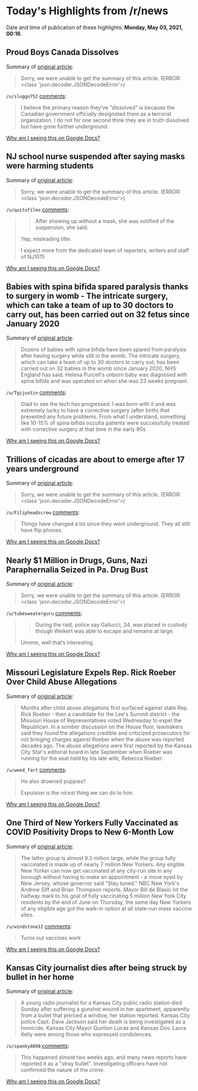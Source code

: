 # Today's Highlights from /r/news

Date and time of publication of these highlights: **Monday, May 03, 2021, 00:16**.

## Proud Boys Canada Dissolves

Summary of [original article](https://globalnews.ca/news/7828120/proud-boys-canada-dissolved/):

> Sorry, we were unable to get the summary of this article. (ERROR: <class 'json.decoder.JSONDecodeError'>)

`/u/sluggo752` [comments](https://www.reddit.com/r/news/comments/n3h79o/proud_boys_canada_dissolves/):

> I believe the primary reason they've "dissolved" is because the Canadian government officially designated them as a terrorist organization. I do not for one second think they are in truth dissolved but have gone further underground.

[Why am I seeing this on Google Docs?](https://docs.google.com/document/d/1Dc6We63vOXIZsc0op-Bt4abqkYjXzOigalQqFxmvvbM/edit?usp=sharing)

## NJ school nurse suspended after saying masks were harming students

Summary of [original article](https://nj1015.com/nj-school-nurse-suspended-after-saying-masks-were-harming-students/):

> Sorry, we were unable to get the summary of this article. (ERROR: <class 'json.decoder.JSONDecodeError'>)

`/u/quitofilms` [comments](https://www.reddit.com/r/news/comments/n3i8pz/nj_school_nurse_suspended_after_saying_masks_were/):

> >After showing up without a mask, she was notified of the suspension, she said.
> 
> Yep, misleading title.
> 
> I expect more from the dedicated team of reporters, writers and staff of NJ1015

[Why am I seeing this on Google Docs?](https://docs.google.com/document/d/1Dc6We63vOXIZsc0op-Bt4abqkYjXzOigalQqFxmvvbM/edit?usp=sharing)

## Babies with spina bifida spared paralysis thanks to surgery in womb - The intricate surgery, which can take a team of up to 30 doctors to carry out, has been carried out on 32 fetus since January 2020

Summary of [original article](https://news.sky.com/story/dozens-of-babies-with-spina-bifida-spared-paralysis-thanks-to-mind-blowing-surgery-in-womb-12293205):

> Dozens of babies with spina bifida have been spared from paralysis after having surgery while still in the womb. The intricate surgery, which can take a team of up to 30 doctors to carry out, has been carried out on 32 babies in the womb since January 2020, NHS England has said. Helena Purcell's unborn baby was diagnosed with spina bifida and was operated on when she was 23 weeks pregnant.

`/u/Tgijustin` [comments](https://www.reddit.com/r/news/comments/n39bty/babies_with_spina_bifida_spared_paralysis_thanks/):

> Glad to see the tech has progressed. I was born with it and was extremely lucky to have a corrective surgery (after birth) that prevented any future problems. From what I understand, something like 10-15% of spina bifida occulta patients were successfully treated with corrective surgery at that time in the early 90s.

[Why am I seeing this on Google Docs?](https://docs.google.com/document/d/1Dc6We63vOXIZsc0op-Bt4abqkYjXzOigalQqFxmvvbM/edit?usp=sharing)

## Trillions of cicadas are about to emerge after 17 years underground

Summary of [original article](https://www.cbsnews.com/news/brood-x-cicadas-emerge-17-years/):

> Sorry, we were unable to get the summary of this article. (ERROR: <class 'json.decoder.JSONDecodeError'>)

`/u/Filipheadscrew` [comments](https://www.reddit.com/r/news/comments/n39gks/trillions_of_cicadas_are_about_to_emerge_after_17/):

> Things have changed a lot since they went underground. They all still have flip phones.

[Why am I seeing this on Google Docs?](https://docs.google.com/document/d/1Dc6We63vOXIZsc0op-Bt4abqkYjXzOigalQqFxmvvbM/edit?usp=sharing)

## Nearly $1 Million in Drugs, Guns, Nazi Paraphernalia Seized in Pa. Drug Bust

Summary of [original article](https://www.nbcphiladelphia.com/news/local/nearly-1-million-in-drugs-guns-nazi-paraphernalia-seized-in-pa-drug-bust/2799626/):

> Sorry, we were unable to get the summary of this article. (ERROR: <class 'json.decoder.JSONDecodeError'>)

`/u/tubesweaterguru` [comments](https://www.reddit.com/r/news/comments/n39qi7/nearly_1_million_in_drugs_guns_nazi_paraphernalia/):

> >	During the raid, police say Gallucci, 34, was placed in custody though Weikert was able to escape and remains at large.
> 
> Ummm, well that’s interesting.

[Why am I seeing this on Google Docs?](https://docs.google.com/document/d/1Dc6We63vOXIZsc0op-Bt4abqkYjXzOigalQqFxmvvbM/edit?usp=sharing)

## Missouri Legislature Expels Rep. Rick Roeber Over Child Abuse Allegations

Summary of [original article](https://news.stlpublicradio.org/government-politics-issues/2021-04-21/missouri-legislature-expels-rep-rick-roeber-over-child-abuse-allegations):

> Months after child abuse allegations first surfaced against state Rep. Rick Roeber - then a candidate for the Lee's Summit district - the Missouri House of Representatives voted Wednesday to expel the Republican. In a somber discussion on the House floor, lawmakers said they found the allegations credible and criticized prosecutors for not bringing charges against Roeber when the abuse was reported decades ago. The abuse allegations were first reported by the Kansas City Star's editorial board in late September when Roeber was running for the seat held by his late wife, Rebecca Roeber.

`/u/weed_fart` [comments](https://www.reddit.com/r/news/comments/n3blo6/missouri_legislature_expels_rep_rick_roeber_over/):

> He also drowned puppies?
> 
> Expulsion is the *nicest* thing we can do to him.

[Why am I seeing this on Google Docs?](https://docs.google.com/document/d/1Dc6We63vOXIZsc0op-Bt4abqkYjXzOigalQqFxmvvbM/edit?usp=sharing)

## One Third of New Yorkers Fully Vaccinated as COVID Positivity Drops to New 6-Month Low

Summary of [original article](https://www.nbcnewyork.com/news/coronavirus/one-third-of-new-yorkers-fully-vaccinated-as-covid-positivity-drops-to-new-6-month-low/3032009/):

> The latter group is almost 9.3 million large, while the group fully vaccinated is made up of nearly 7 million New Yorkers. Any eligible New Yorker can now get vaccinated at any city-run site in any borough without having to make an appointment - a move eyed by New Jersey, whose governor said "Stay tuned." NBC New York's Andrew Siff and Brian Thompson reports. Mayor Bill de Blasio hit the halfway mark to his goal of fully vaccinating 5 million New York City residents by the end of June on Thursday, the same day New Yorkers of any eligible age got the walk-in option at all state-run mass vaccine sites.

`/u/windstone12` [comments](https://www.reddit.com/r/news/comments/n3kzd1/one_third_of_new_yorkers_fully_vaccinated_as/):

> Turns out vaccines work

[Why am I seeing this on Google Docs?](https://docs.google.com/document/d/1Dc6We63vOXIZsc0op-Bt4abqkYjXzOigalQqFxmvvbM/edit?usp=sharing)

## Kansas City journalist dies after being struck by bullet in her home

Summary of [original article](https://www.nbcnews.com/news/us-news/kansas-city-journalist-dies-after-being-struck-bullet-her-home-n1265432):

> A young radio journalist for a Kansas City public radio station died Sunday after suffering a gunshot wound in her apartment, apparently from a bullet that pierced a window, her station reported. Kansas City police Capt. Dave Jackson said her death is being investigated as a homicide. Kansas City Mayor Quinton Lucas and Kansas Gov. Laura Kelly were among those who expressed condolences.

`/u/spanky8898` [comments](https://www.reddit.com/r/news/comments/n33ykp/kansas_city_journalist_dies_after_being_struck_by/):

> This happened almost two weeks ago, and many news reports have reported it as a "stray bullet".  Investigating officers have not confirmed the nature of the crime.

[Why am I seeing this on Google Docs?](https://docs.google.com/document/d/1Dc6We63vOXIZsc0op-Bt4abqkYjXzOigalQqFxmvvbM/edit?usp=sharing)

